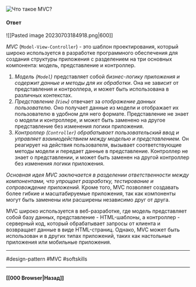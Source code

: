 ![Что такое MVC?](https://youtu.be/xZLxdts7ZW4?t=181)

#### Ответ

![[Pasted image 20230703184918.png|600]]

*MVC* (`Model-View-Controller`) - это шаблон проектирования, который широко используется в разработке программного обеспечения для создания структуры приложения с разделением на три основных компонента: модель, представление и контроллер.

1. *Модель (`Model`)* представляет собой *бизнес-логику приложения и содержит данные и методы для их обработки*. Она не зависит от представления и контроллера, и может быть использована в различных контекстах.
2. *Представление (`View`)* отвечает за *отображение данных пользователю.* Оно получает данные из модели и отображает их пользователю в удобном для него формате. Представление не знает о модели и контроллере, и может быть заменено на другое представление без изменения логики приложения.
3. *Контроллер (`Controller`)* *обрабатывает пользовательский ввод и управляет взаимодействием между моделью и представлением.* Он реагирует на действия пользователя, вызывает соответствующие методы модели и передает данные в представление. Контроллер не знает о представлении, и может быть заменен на другой контроллер без изменения логики приложения.

*Основная идея MVC заключается в разделении ответственности между компонентами, что упрощает разработку, тестирование и сопровождение приложений.* Кроме того, MVC позволяет создавать более гибкие и масштабируемые приложения, так как компоненты могут быть заменены или расширены независимо друг от друга.

MVC широко используется в веб-разработке, где модель представляет собой базу данных, представление - HTML-шаблоны, а контроллер - серверный код, который обрабатывает запросы от клиента и возвращает данные в виде HTML-страниц. Однако, MVC может быть использован и в других типах приложений, таких как настольные приложения или мобильные приложения.

___
#design-pattern #MVC #softskills 

___

#### [[000 Browser|Назад]]